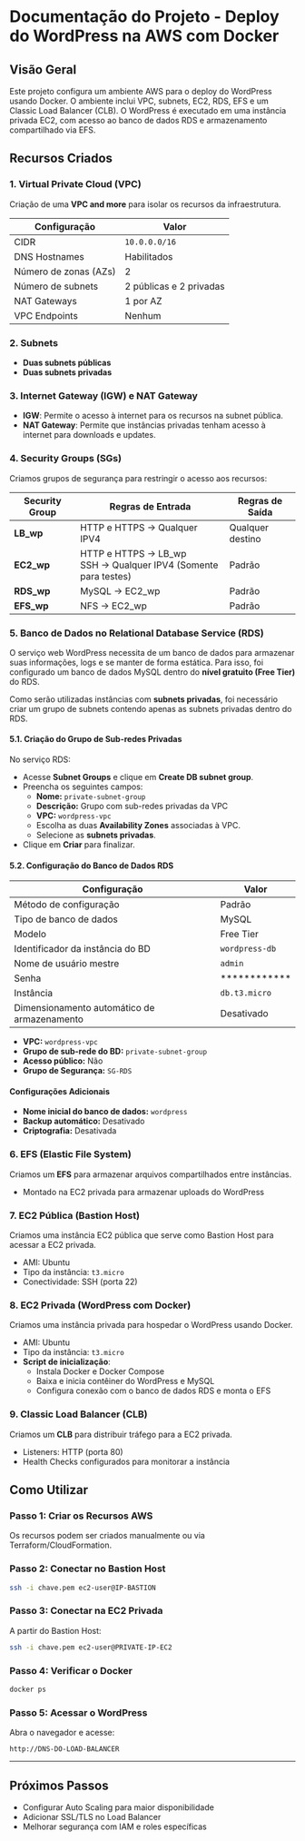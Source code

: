 # Documentação do Projeto - Deploy do WordPress na AWS com Docker

## Visão Geral

Este projeto configura um ambiente AWS para o deploy do WordPress usando Docker. O ambiente inclui VPC, subnets, EC2, RDS, EFS e um Classic Load Balancer (CLB). O WordPress é executado em uma instância privada EC2, com acesso ao banco de dados RDS e armazenamento compartilhado via EFS.

## Recursos Criados

### **1. Virtual Private Cloud (VPC)**

Criação de uma **VPC and more** para isolar os recursos da infraestrutura.

| Configuração | Valor |
|-------------|-------|
| CIDR | `10.0.0.0/16` |
| DNS Hostnames | Habilitados |
| Número de zonas (AZs) | 2 |
| Número de subnets | 2 públicas e 2 privadas |
| NAT Gateways | 1 por AZ |
| VPC Endpoints | Nenhum |

### **2. Subnets**

- **Duas subnets públicas** 
- **Duas subnets privadas** 

### **3. Internet Gateway (IGW) e NAT Gateway**

- **IGW**: Permite o acesso à internet para os recursos na subnet pública.
- **NAT Gateway**: Permite que instâncias privadas tenham acesso à internet para downloads e updates.

### **4. Security Groups (SGs)**

Criamos grupos de segurança para restringir o acesso aos recursos:

| Security Group | Regras de Entrada | Regras de Saída |
|---------------|------------------|----------------|
| **LB_wp** | HTTP e HTTPS -> Qualquer IPV4 | Qualquer destino |
| **EC2_wp** | HTTP e HTTPS -> LB_wp <br> SSH -> Qualquer IPV4 (Somente para testes) | Padrão |
| **RDS_wp** | MySQL -> EC2_wp | Padrão |
| **EFS_wp** | NFS -> EC2_wp| Padrão |

### **5. Banco de Dados no Relational Database Service (RDS)**

O serviço web WordPress necessita de um banco de dados para armazenar suas informações, logs e se manter de forma estática. Para isso, foi configurado um banco de dados MySQL dentro do **nível gratuito (Free Tier)** do RDS.

Como serão utilizadas instâncias com **subnets privadas**, foi necessário criar um grupo de subnets contendo apenas as subnets privadas dentro do RDS.

#### **5.1. Criação do Grupo de Sub-redes Privadas**

No serviço RDS:

- Acesse **Subnet Groups** e clique em **Create DB subnet group**.
- Preencha os seguintes campos:
  - **Nome:** `private-subnet-group`
  - **Descrição:** Grupo com sub-redes privadas da VPC
  - **VPC:** `wordpress-vpc`
  - Escolha as duas **Availability Zones** associadas à VPC.
  - Selecione as **subnets privadas**.
- Clique em **Criar** para finalizar.

#### **5.2. Configuração do Banco de Dados RDS**

| Configuração | Valor |
|-------------|-------|
| Método de configuração | Padrão |
| Tipo de banco de dados | MySQL |
| Modelo | Free Tier |
| Identificador da instância do BD | `wordpress-db` |
| Nome de usuário mestre | `admin` |
| Senha | ************ |
| Instância | `db.t3.micro` |
| Dimensionamento automático de armazenamento | Desativado |

- **VPC:** `wordpress-vpc`
- **Grupo de sub-rede do BD:** `private-subnet-group` 
- **Acesso público:** Não
- **Grupo de Segurança:** `SG-RDS`

#### **Configurações Adicionais**

- **Nome inicial do banco de dados:** `wordpress`
- **Backup automático:** Desativado
- **Criptografia:** Desativada

### **6. EFS (Elastic File System)**

Criamos um **EFS** para armazenar arquivos compartilhados entre instâncias.

- Montado na EC2 privada para armazenar uploads do WordPress

### **7. EC2 Pública (Bastion Host)**

Criamos uma instância EC2 pública que serve como Bastion Host para acessar a EC2 privada.

- AMI: Ubuntu
- Tipo da instância: `t3.micro`
- Conectividade: SSH (porta 22)

### **8. EC2 Privada (WordPress com Docker)**

Criamos uma instância privada para hospedar o WordPress usando Docker.

- AMI: Ubuntu
- Tipo da instância: `t3.micro`
- **Script de inicialização**:
  - Instala Docker e Docker Compose
  - Baixa e inicia contêiner do WordPress e MySQL
  - Configura conexão com o banco de dados RDS e monta o EFS

### **9. Classic Load Balancer (CLB)**

Criamos um **CLB** para distribuir tráfego para a EC2 privada.

- Listeners: HTTP (porta 80)
- Health Checks configurados para monitorar a instância

## Como Utilizar

### **Passo 1: Criar os Recursos AWS**

Os recursos podem ser criados manualmente ou via Terraform/CloudFormation.

### **Passo 2: Conectar no Bastion Host**

```sh
ssh -i chave.pem ec2-user@IP-BASTION
```

### **Passo 3: Conectar na EC2 Privada**

A partir do Bastion Host:

```sh
ssh -i chave.pem ec2-user@PRIVATE-IP-EC2
```

### **Passo 4: Verificar o Docker**

```sh
docker ps
```

### **Passo 5: Acessar o WordPress**

Abra o navegador e acesse:

```
http://DNS-DO-LOAD-BALANCER
```

---

## **Próximos Passos**

- Configurar Auto Scaling para maior disponibilidade
- Adicionar SSL/TLS no Load Balancer
- Melhorar segurança com IAM e roles específicas

